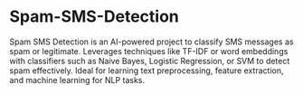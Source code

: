 # Spam-SMS-Detection
Spam SMS Detection is an AI-powered project to classify SMS messages as spam or legitimate. Leverages techniques like TF-IDF or word embeddings with classifiers such as Naive Bayes, Logistic Regression, or SVM to detect spam effectively. Ideal for learning text preprocessing, feature extraction, and machine learning for NLP tasks.
